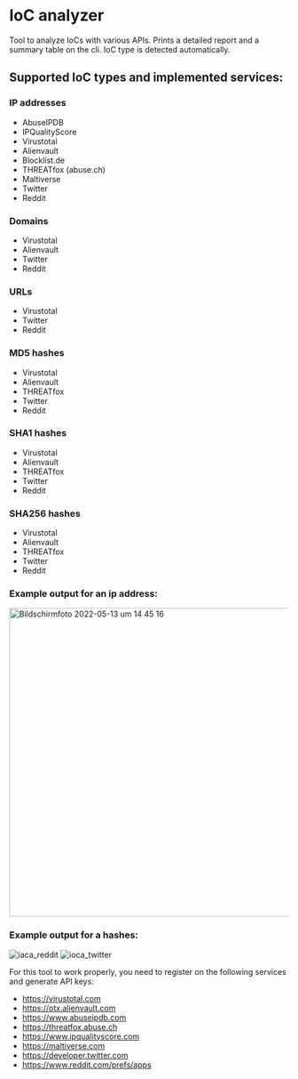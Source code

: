 # IoC analyzer

Tool to analyze IoCs with various APIs. Prints a detailed report and a summary table on the cli.
IoC type is detected automatically.
## Supported IoC types and implemented services:
### IP addresses
 - AbuseIPDB
 - IPQualityScore
 - Virustotal
 - Alienvault
 - Blocklist.de
 - THREATfox (abuse.ch)
 - Maltiverse
 - Twitter
 - Reddit
### Domains
 - Virustotal
 - Alienvault
 - Twitter
 - Reddit
### URLs
 - Virustotal
 - Twitter
 - Reddit
### MD5 hashes
 - Virustotal
 - Alienvault
 - THREATfox
 - Twitter
 - Reddit
### SHA1 hashes
 - Virustotal
 - Alienvault
 - THREATfox
 - Twitter
 - Reddit
### SHA256 hashes
 - Virustotal
 - Alienvault
 - THREATfox
 - Twitter
 - Reddit

### Example output for an ip address:
<img width="555" alt="Bildschirmfoto 2022-05-13 um 14 45 16" src="https://user-images.githubusercontent.com/44299200/168286279-5069258a-3063-44d7-9d91-50e88eb7a10d.png">


### Example output for a hashes:
![iaca_reddit](https://user-images.githubusercontent.com/44299200/168870372-909c1ef3-81be-4198-9606-bd9d075a2ef3.png)
![ioca_twitter](https://user-images.githubusercontent.com/44299200/168870377-6829c754-2397-4250-9300-9b2a47b3f0b3.png)


For this tool to work properly, you need to register on the following services and generate API keys:
- https://virustotal.com
- https://otx.alienvault.com
- https://www.abuseipdb.com
- https://threatfox.abuse.ch
- https://www.ipqualityscore.com
- https://maltiverse.com
- https://developer.twitter.com
- https://www.reddit.com/prefs/apps
